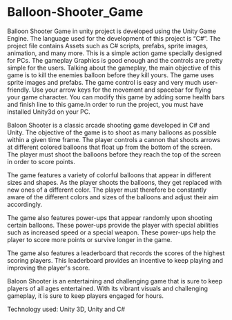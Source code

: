# Balloon-Shooter_Game

Balloon Shooter Game in unity project is developed using the Unity Game Engine. The language used for the development of this project is “C#”. The project file contains Assets such as C# scripts, prefabs, sprite images, animation, and many more. This is a simple action game specially designed for PCs. The gameplay Graphics is good enough and the controls are pretty simple for the users.
Talking about the gameplay, the main objective of this game is to kill the enemies balloon before they kill yours. The game uses sprite images and prefabs. The game control is easy and very much user-friendly. Use your arrow keys for the movement and spacebar for flying your game character. You can modify this game by adding some health bars and finish line to this game.In order to run the project, you must have installed Unity3d on your PC. 

Baloon Shooter is a classic arcade shooting game developed in C# and Unity. The objective of the game is to shoot as many balloons as possible within a given time frame. The player controls a cannon that shoots arrows at different colored balloons that float up from the bottom of the screen. The player must shoot the balloons before they reach the top of the screen in order to score points.

The game features a variety of colorful balloons that appear in different sizes and shapes. As the player shoots the balloons, they get replaced with new ones of a different color. The player must therefore be constantly aware of the different colors and sizes of the balloons and adjust their aim accordingly.

The game also features power-ups that appear randomly upon shooting certain balloons. These power-ups provide the player with special abilities such as increased speed or a special weapon. These power-ups help the player to score more points or survive longer in the game.

The game also features a leaderboard that records the scores of the highest scoring players. This leaderboard provides an incentive to keep playing and improving the player's score.

Baloon Shooter is an entertaining and challenging game that is sure to keep players of all ages entertained. With its vibrant visuals and challenging gameplay, it is sure to keep players engaged for hours.

Technology used: Unity 3D, Unity and C#
